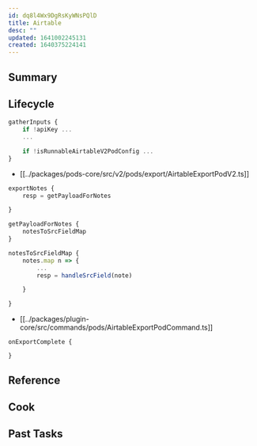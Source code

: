 ```yaml
---
id: dq8l4Wx9DgRsKyWNsPQlD
title: Airtable
desc: ""
updated: 1641002245131
created: 1640375224141
---
```


<!--
See [[Ref|dendron://dendron.docs/ref.module-schema#ref]]
-->

## Summary

<!-- 2-3 sentences describing what this module does-->

## Lifecycle

```ts
gatherInputs {
	if !apiKey ...
	...

	if !isRunnableAirtableV2PodConfig ...
}
```

- [[../packages/pods-core/src/v2/pods/export/AirtableExportPodV2.ts]]

```ts
exportNotes {
	resp = getPayloadForNotes

}

getPayloadForNotes {
	notesToSrcFieldMap
}

notesToSrcFieldMap {
	notes.map n => {
		...
		resp = handleSrcField(note)

	}

}
```

- [[../packages/plugin-core/src/commands/pods/AirtableExportPodCommand.ts]]

```
onExportComplete {

}
```

## Reference

<!-- Anything else that is useful to lookup -->

## Cook

<!-- How to do common operations with this code -->

## Past Tasks

<!-- Link to past pull requests and commits on this given module  -->
